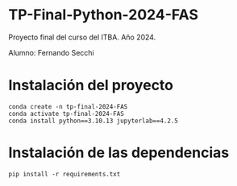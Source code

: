 # TP-Final-Python-2024-FAS
Proyecto final del curso del ITBA. Año 2024.

Alumno: Fernando Secchi


# Instalación del proyecto

```
conda create -n tp-final-2024-FAS
conda activate tp-final-2024-FAS
conda install python==3.10.13 jupyterlab==4.2.5
```

# Instalación de las dependencias

```
pip install -r requirements.txt
```






